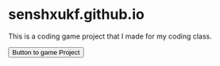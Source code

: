 # senshxukf.github.io
This is a coding game project that I made for my coding class.
<html>
  <head>
    
  </head>
  <body>
    <button onclick = "Project_Game()" id = "Start_Game_Project">Button to game Project</button>
    <script>
      function Project_Game(){
        location.href = "videogameprojectcode.html";
        }
    </script>
  </body>
</html>

